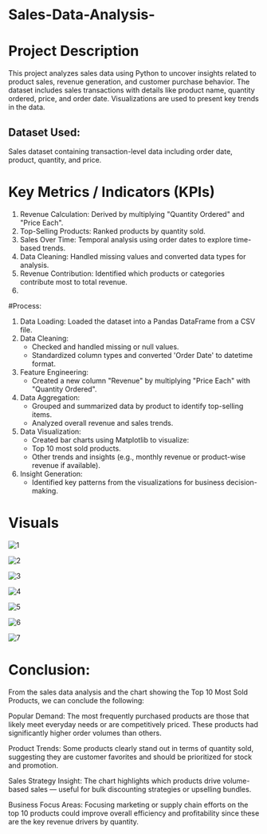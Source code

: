 # Sales-Data-Analysis-

# Project Description

This project analyzes sales data using Python to uncover insights related to product sales, revenue generation, and customer purchase behavior. 
The dataset includes sales transactions with details like product name, quantity ordered, price, and order date. Visualizations are used to present key trends in the data.

## Dataset Used:
Sales dataset containing transaction-level data including order date, product, quantity, and price.

# Key Metrics / Indicators (KPIs)

1. Revenue Calculation: Derived by multiplying "Quantity Ordered" and "Price Each".
2. Top-Selling Products: Ranked products by quantity sold.
3. Sales Over Time: Temporal analysis using order dates to explore time-based trends.
4. Data Cleaning: Handled missing values and converted data types for analysis.
5. Revenue Contribution: Identified which products or categories contribute most to total revenue.
6. 
#Process:

1. Data Loading: Loaded the dataset into a Pandas DataFrame from a CSV file.
2. Data Cleaning:
   - Checked and handled missing or null values.
   - Standardized column types and converted 'Order Date' to datetime format.
3. Feature Engineering:
   - Created a new column "Revenue" by multiplying "Price Each" with "Quantity Ordered".
4. Data Aggregation:
   - Grouped and summarized data by product to identify top-selling items.
   - Analyzed overall revenue and sales trends.
5. Data Visualization:
   - Created bar charts using Matplotlib to visualize:
   - Top 10 most sold products.
   - Other trends and insights (e.g., monthly revenue or product-wise revenue if available).
6. Insight Generation:
   - Identified key patterns from the visualizations for business decision-making.
     
# Visuals

![1](https://github.com/user-attachments/assets/07bab319-6aa0-43b5-84b2-d396e1bf16ac)


![2](https://github.com/user-attachments/assets/4f570979-f893-439c-8e3a-175993330230)


![3](https://github.com/user-attachments/assets/1878d77b-8abf-482c-8efd-9750c38b7fa1)


![4](https://github.com/user-attachments/assets/3dbbbbe1-31b1-4433-82d0-c7de6a5245f7)


![5](https://github.com/user-attachments/assets/27921646-88aa-4629-bf8d-ba82438f695b)


![6](https://github.com/user-attachments/assets/1ce96760-6156-4309-9089-23b5107dbd7b)


![7](https://github.com/user-attachments/assets/aa52c3df-75eb-430a-a727-22d74d95e52b)


# Conclusion:

From the sales data analysis and the chart showing the Top 10 Most Sold Products, we can conclude the following:

Popular Demand: The most frequently purchased products are those that likely meet everyday needs or are competitively priced. These products had significantly higher order volumes than others.

Product Trends: Some products clearly stand out in terms of quantity sold, suggesting they are customer favorites and should be prioritized for stock and promotion.

Sales Strategy Insight: The chart highlights which products drive volume-based sales — useful for bulk discounting strategies or upselling bundles.

Business Focus Areas: Focusing marketing or supply chain efforts on the top 10 products could improve overall efficiency and profitability since these are the key revenue drivers by quantity.
